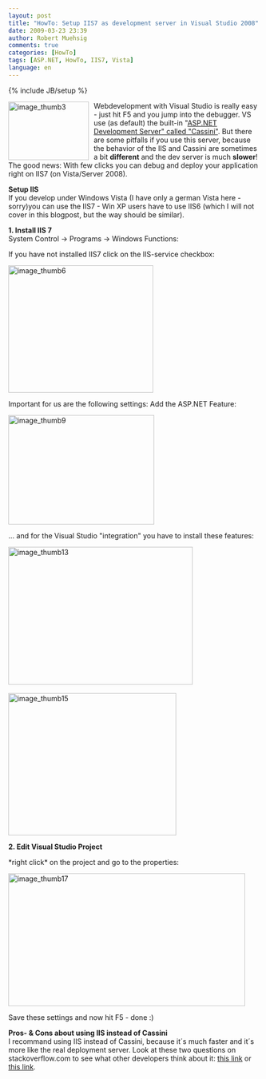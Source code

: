 ```yaml
---
layout: post
title: "HowTo: Setup IIS7 as development server in Visual Studio 2008"
date: 2009-03-23 23:39
author: Robert Muehsig
comments: true
categories: [HowTo]
tags: [ASP.NET, HowTo, IIS7, Vista]
language: en
---
```

{% include JB/setup %}
<p><img style="border-top-width: 0px; border-left-width: 0px; border-bottom-width: 0px; margin: 0px 10px 0px 0px; border-right-width: 0px" height="117" alt="image_thumb3" src="{{BASE_PATH}}/assets/wp-images-en/image-thumb3-thumb2.png" width="161" align="left" border="0" />Webdevelopment with Visual Studio is really easy - just hit F5 and you jump into the debugger. VS use (as default) the built-in &quot;<a href="http://msdn.microsoft.com/de-de/library/58wxa9w5(VS.80).aspx">ASP.NET Development Server&quot; called &quot;Cassini&quot;</a>. But there are some pitfalls if you use this server, because the behavior of the IIS and Cassini are sometimes a bit <strong>different</strong> and the dev server is much <strong>slower</strong>! The good news: With few clicks you can debug and deploy your application right on IIS7 (on Vista/Server 2008).</p> 



<p><strong>Setup IIS      <br /></strong>If you develop under Windows Vista (I have only a german Vista here - sorry)you can use the IIS7 - Win XP users have to use IIS6 (which I will not cover in this blogpost, but the way should be similar).</p>
<p><strong>1. Install IIS 7      <br /></strong>System Control -&gt; Programs -&gt; Windows Functions:</p>
<p>If you have not installed IIS7 click on the IIS-service checkbox:</p>
<p><a href="{{BASE_PATH}}/assets/wp-images-en/image-thumb610.png"><img style="border-top-width: 0px; border-left-width: 0px; border-bottom-width: 0px; border-right-width: 0px" height="255" alt="image_thumb6" src="{{BASE_PATH}}/assets/wp-images-en/image-thumb6-thumb2.png" width="290" border="0" /></a> </p>
<p>Important for us are the following settings: Add the ASP.NET Feature:</p>
<p><a href="{{BASE_PATH}}/assets/wp-images-en/image-thumb94.png"><img style="border-top-width: 0px; border-left-width: 0px; border-bottom-width: 0px; border-right-width: 0px" height="219" alt="image_thumb9" src="{{BASE_PATH}}/assets/wp-images-en/image-thumb9-thumb3.png" width="292" border="0" /></a> </p>
<p>... and for the Visual Studio &quot;integration&quot; you have to install these features:</p>
<p><a href="{{BASE_PATH}}/assets/wp-images-en/image-thumb133.png"><img style="border-top-width: 0px; border-left-width: 0px; border-bottom-width: 0px; border-right-width: 0px" height="276" alt="image_thumb13" src="{{BASE_PATH}}/assets/wp-images-en/image-thumb13-thumb2.png" width="369" border="0" /></a>&#160;</p>
<p><a href="{{BASE_PATH}}/assets/wp-images-en/image-thumb151.png"><img style="border-top-width: 0px; border-left-width: 0px; border-bottom-width: 0px; border-right-width: 0px" height="285" alt="image_thumb15" src="{{BASE_PATH}}/assets/wp-images-en/image-thumb15-thumb.png" width="336" border="0" /></a> </p>
<p><strong>2. Edit Visual Studio Project</strong></p>
<p>*right click* on the project and go to the properties:</p>
<p><a href="{{BASE_PATH}}/assets/wp-images-en/image-thumb171.png"><img style="border-top-width: 0px; border-left-width: 0px; border-bottom-width: 0px; border-right-width: 0px" height="266" alt="image_thumb17" src="{{BASE_PATH}}/assets/wp-images-en/image-thumb17-thumb.png" width="474" border="0" /></a> </p>
<p>Save these settings and now hit F5 - done :)</p>
<p><strong>Pros- &amp; Cons about using IIS instead of Cassini      <br /></strong>I recommand using IIS instead of Cassini, because it&#180;s much faster and it&#180;s more like the real deployment server. Look at these two questions on stackoverflow.com to see what other developers think about it: <a href="http://stackoverflow.com/questions/281667/asp-net-development-server-or-localhost-iis">this link</a> or <a href="http://stackoverflow.com/questions/103785/what-are-the-disadvantages-of-using-cassini-instead-of-iis">this link</a>.</p>
